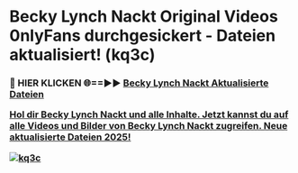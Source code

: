 # Becky Lynch Nackt Original Videos 0nlyFans durchgesickert - Dateien aktualisiert! (kq3c)

<h3>🔴 HIER KLICKEN 🌐==►► <a href="https://tinyurl.com/h6vf6nb8" rel="nofollow">Becky Lynch Nackt Aktualisierte Dateien

Hol dir Becky Lynch Nackt und alle Inhalte. Jetzt kannst du auf alle Videos und Bilder von Becky Lynch Nackt zugreifen. Neue aktualisierte Dateien 2025!

[![kq3c](https://i.imgur.com/sD4kR3V.gif)](https://tinyurl.com/h6vf6nb8)
